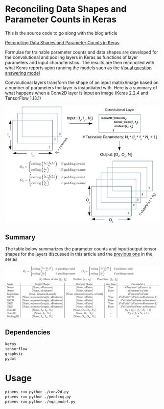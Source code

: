 # Reconciling Data Shapes and Parameter Counts in Keras

This is the source code to go along with the blog article

[Reconciling Data Shapes and Parameter Counts in Keras](http://xplordat.com/2019/06/18/reconciling-data-shapes-and-parameter-counts-in-keras/)

Formulae for trainable parameter counts and data shapes are developed for the convolutional and pooling layers in Keras as functions of layer parameters and input characteristics. The results are then reconciled with what Keras reports upon running the models such as the [Visual question answering model](https://keras.io/getting-started/functional-api-guide/#visual-question-answering-model)

Convolutional layers transform the shape of an input matrix/image based on a number of parameters the layer is instantiated with. Here is a summary of what happens when a Conv2D layer is input an image (Keras 2.2.4 and TensorFlow 1.13.1)

![CNN Image Conversion](./images/cnn-image-conversion.jpg "Image massaging by CNN")

## Summary

The table below summarizes the parameter counts and input/output tensor shapes for the layers discussed in this article and the [previous one](http://xplordat.com/2019/06/06/flowing-tensors-and-heaping-parameters-in-deep-learning/ "Flowing Tensors and Heaping Parameters in Deep Learning") in the series

![Summary findings](./images/table.jpg "Summary findings")

## Dependencies

	keras
	tensorflow
	graphviz
	pydot

# Usage

	pipenv run python ./conv2d.py
	pipenv run python ./pooling.py
	pipenv run python ./vqa_model.py

